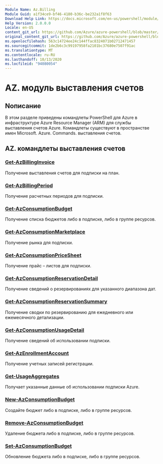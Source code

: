 ```yaml
---
Module Name: Az.Billing
Module Guid: a1f34ce9-bf46-4180-b36c-be232a1f8f63
Download Help Link: https://docs.microsoft.com/en-us/powershell/module/az.billing
Help Version: 2.0.0.0
Locale: en-US
content_git_url: https://github.com/Azure/azure-powershell/blob/master/src/Billing/Billing/help/Az.Billing.md
original_content_git_url: https://github.com/Azure/azure-powershell/blob/master/src/Billing/Billing/help/Az.Billing.md
ms.openlocfilehash: 563c14724ee24c144ffac8324071b02712471457
ms.sourcegitcommit: 1de2b6c3c99197958fa2101bc37680e7507f91ac
ms.translationtype: MT
ms.contentlocale: ru-RU
ms.lasthandoff: 10/13/2020
ms.locfileid: "94080054"
---
```

# AZ. модуль выставления счетов
## Nописание
В этом разделе приведены командлеты PowerShell для Azure в инфраструктуре Azure Resource Manager (ARM) для службы выставления счетов Azure. Командлеты существуют в пространстве имен Microsoft. Azure. Commands. выставления счетов.

## AZ. командлеты выставления счетов
### [Get-AzBillingInvoice](Get-AzBillingInvoice.md)
Получение выставления счетов для подписки на план.

### [Get-AzBillingPeriod](Get-AzBillingPeriod.md)
Получение расчетных периодов для подписки.

### [Get-AzConsumptionBudget](Get-AzConsumptionBudget.md)
Получение списка бюджетов либо в подписке, либо в группе ресурсов.

### [Get-AzConsumptionMarketplace](Get-AzConsumptionMarketplace.md)
Получение рынка для подписки.

### [Get-AzConsumptionPriceSheet](Get-AzConsumptionPriceSheet.md)
Получение прайс – листов для подписки.

### [Get-AzConsumptionReservationDetail](Get-AzConsumptionReservationDetail.md)
Получение сведений о резервированиях для указанного диапазона дат.

### [Get-AzConsumptionReservationSummary](Get-AzConsumptionReservationSummary.md)
Получение сводки по резервированию для ежедневного или ежемесячного детализации.

### [Get-AzConsumptionUsageDetail](Get-AzConsumptionUsageDetail.md)
Получение сведений об использовании подписки.

### [Get-AzEnrollmentAccount](Get-AzEnrollmentAccount.md)
Получение учетных записей регистрации.

### [Get-UsageAggregates](Get-UsageAggregates.md)
Получает указанные данные об использовании подписки Azure.

### [New-AzConsumptionBudget](New-AzConsumptionBudget.md)
Создайте бюджет либо в подписке, либо в группе ресурсов.

### [Remove-AzConsumptionBudget](Remove-AzConsumptionBudget.md)
Удаление бюджета либо в подписке, либо в группе ресурсов.

### [Set-AzConsumptionBudget](Set-AzConsumptionBudget.md)
Обновление бюджета либо в подписке, либо в группе ресурсов.

